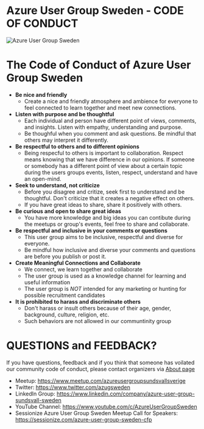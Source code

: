 # Azure User Group Sweden -  **CODE OF CONDUCT**
![Azure User Group Sweden](https://azcdnendpointjonahanderssontech.azureedge.net/wp-content/uploads/AzureUserGroupSweden_Transparent-300x184.png)

 # **The Code of Conduct of Azure User Group Sweden**

* **Be nice and friendly**
   - Create a nice and friendly atmosphere and ambience for everyone to feel connected to learn together and meet new connections.
* **Listen with purpose and be thoughtful**
   - Each individual and person have different point of views, comments, and insights. Listen with empathy, understanding and purpose. 
   - Be thoughful when you comment and ask questions. Be mindful that others may interpret it differently. 
* **Be respectful to others and to different opinions**
  - Being respecful to others is important to collaboration. Respect means knowing that we have difference in our opinions. 
    If someone or somebody has a different point of view about a certain topic during the users groups events, listen, respect, understand and have an open-mind. 
* **Seek to understand, not criticize**
    - Before you disagree and critize, seek first to understand and be thoughtful. Don't criticize that it creates a negative effect on others.
    - If you have great ideas to share, share it positively with others. 
* **Be curious and open to share great ideas**
    - You have more knowledge and big ideas you can contibute during the meetups or group's events, feel free to share and collaborate.
* **Be respectful and inclusive in your comments or questions**
    - This user group aims to be inclusive, respectful and diverse for everyone. 
    - Be mindful how inclusive and diverse your comments and questions are before you publish or post it.
 * **Create Meaningful Connections and Collaborate**
    - We connect, we learn together and collaborate 
    - The user group is used as a knowledge channel for learning and useful information
    - The user group is *NOT* intended for any marketing or hunting for possible recruitment candidates
* **It is prohibited to harass and discriminate others**
     - Don't harass or insult others because of their age, gender, background, culture, religion, etc. 
     - Such behaviors are not allowed in our communtinity group
     
# QUESTIONS and FEEDBACK? 

If you have questions, feedback and if you think that someone has voilated our community code of conduct, please contact organizers via [About page](https://github.com/azureusergroupsundsvallsweden/about.md)

* Meetup: https://www.meetup.com/azureusergroupsundsvallsverige  
* Twitter: https://www.twitter.com/azugsweden
* LinkedIn Group: https://www.linkedin.com/company/azure-user-group-sundsvall-sweden 
* YouTube Channel: https://www.youtube.com/c/AzureUserGroupSweden
* Sessionize Azure User Group Sweden Meetup Call for Speakers: https://sessionize.com/azure-user-group-sweden-cfp 
